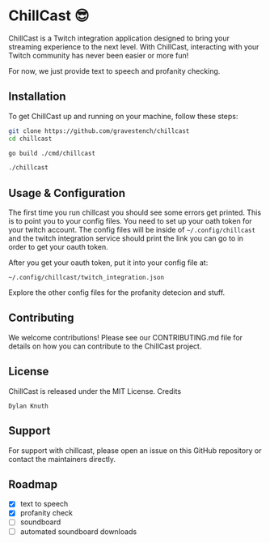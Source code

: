 # ChillCast 😎

ChillCast is a Twitch integration application designed to bring your streaming 
experience to the next level. With ChillCast, interacting with your Twitch 
community has never been easier or more fun!

For now, we just provide text to speech and profanity checking.

## Installation

To get ChillCast up and running on your machine, follow these steps:

```bash
git clone https://github.com/gravestench/chillcast
cd chillcast

go build ./cmd/chillcast

./chillcast
```

## Usage & Configuration
The first time you run chillcast you should see some errors get printed. This 
is to point you to your config files. You need to set up your oath token for
your twitch account. The config files will be inside of `~/.config/chillcast`
and the twitch integration service should print the link you can go to
in order to get your oauth token.

After you get your oauth token, put it into your config file at:
```
~/.config/chillcast/twitch_integration.json
```

Explore the other config files for the profanity detecion and stuff.

## Contributing
We welcome contributions! Please see our CONTRIBUTING.md file for details on how 
you can contribute to the ChillCast project.

## License
ChillCast is released under the MIT License.
Credits

    Dylan Knuth
    

## Support

For support with chillcast, please open an issue on this GitHub repository or 
contact the maintainers directly.

## Roadmap

* [x] text to speech
* [x] profanity check 
* [ ] soundboard
* [ ] automated soundboard downloads

